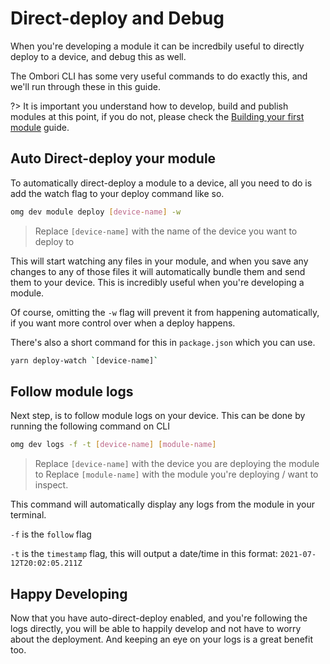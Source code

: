 # Direct-deploy and Debug

When you're developing a module it can be incredbily useful to directly deploy to a device, and debug this as well.

The Ombori CLI has some very useful commands to do exactly this, and we'll run through these in this guide.

?> It is important you understand how to develop, build and publish modules at this point, if you do not, please check the [Building your first module](/module-development/creating-your-first-module.md) guide.

## Auto Direct-deploy your module
To automatically direct-deploy a module to a device, all you need to do is add the watch flag to your deploy command like so.

```bash
omg dev module deploy [device-name] -w
```
> Replace `[device-name]` with the name of the device you want to deploy to

This will start watching any files in your module, and when you save any changes to any of those files it will automatically bundle them and send them to your device. This is incredibly useful when you're developing a module.

Of course, omitting the `-w` flag will prevent it from happening automatically, if you want more control over when a deploy happens.

There's also a short command for this in `package.json` which you can use.
```bash
yarn deploy-watch `[device-name]`
```

## Follow module logs
Next step, is to follow module logs on your device. This can be done by running the following command on CLI

```bash
omg dev logs -f -t [device-name] [module-name]
```
> Replace `[device-name]` with the device you are deploying the module to
> Replace `[module-name]` with the module you're deploying / want to inspect.

This command will automatically display any logs from the module in your terminal.

`-f` is the `follow` flag

`-t` is the `timestamp` flag, this will output a date/time in this format: `2021-07-12T20:02:05.211Z`

## Happy Developing
Now that you have auto-direct-deploy enabled, and you're following the logs directly, you will be able to happily develop and not have to worry about the deployment. And keeping an eye on your logs is a great benefit too.